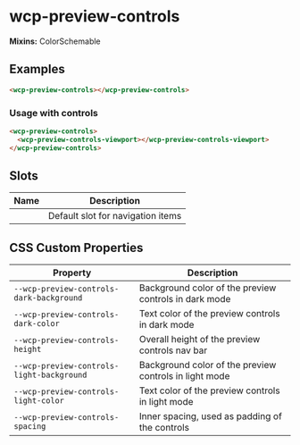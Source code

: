 # wcp-preview-controls

**Mixins:** ColorSchemable

## Examples

```html
<wcp-preview-controls></wcp-preview-controls>
```

### Usage with controls

```html
<wcp-preview-controls>
  <wcp-preview-controls-viewport></wcp-preview-controls-viewport>
</wcp-preview-controls>
```

## Slots

| Name | Description                       |
|------|-----------------------------------|
|      | Default slot for navigation items |

## CSS Custom Properties

| Property                                  | Description                                      |
|-------------------------------------------|--------------------------------------------------|
| `--wcp-preview-controls-dark-background`  | Background color of the preview controls in dark mode |
| `--wcp-preview-controls-dark-color`       | Text color of the preview controls in dark mode  |
| `--wcp-preview-controls-height`           | Overall height of the preview controls nav bar   |
| `--wcp-preview-controls-light-background` | Background color of the preview controls in light mode |
| `--wcp-preview-controls-light-color`      | Text color of the preview controls in light mode |
| `--wcp-preview-controls-spacing`          | Inner spacing, used as padding of the controls   |
